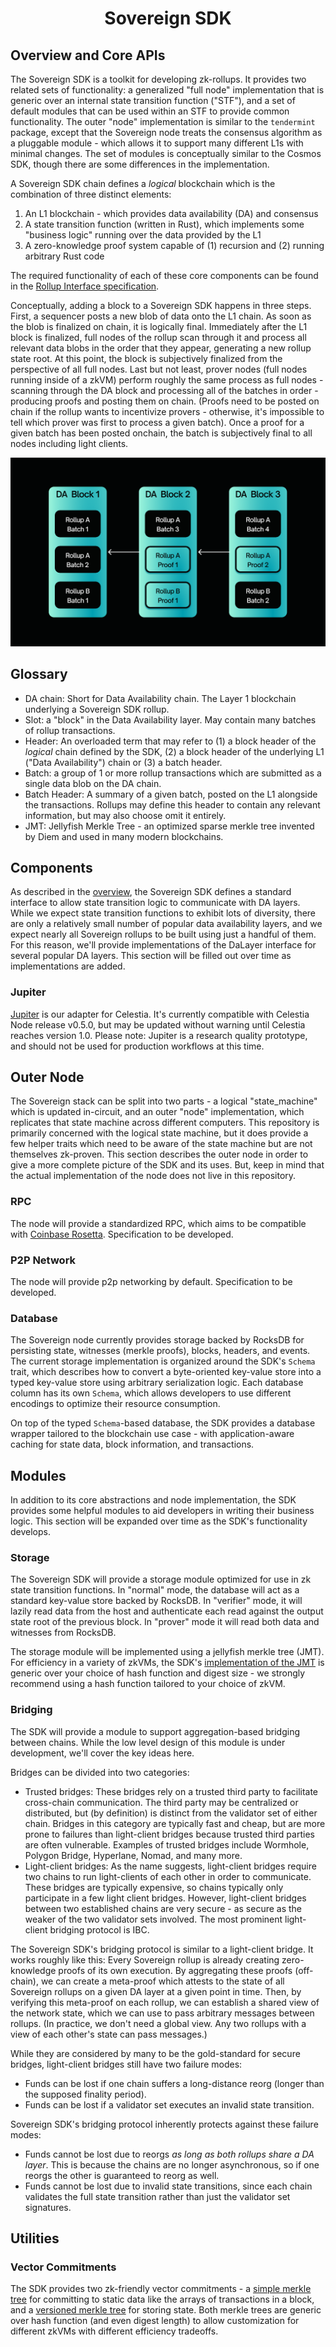<div align="center">
  <h1> Sovereign SDK </h1>
</div>

## Overview and Core APIs

The Sovereign SDK is a toolkit for developing zk-rollups. It provides two related sets of functionality: a generalized "full
node" implementation that is generic over an internal state transition function ("STF"), and a set of default modules
that can be used within an STF to provide common functionality. The outer "node" implementation is similar to the `tendermint`
package, except that the Sovereign node treats the consensus algorithm as a pluggable module - which allows it to support 
many different L1s with minimal changes. The set of modules is conceptually similar to the Cosmos SDK, though there are 
some differences in the implementation.

A Sovereign SDK chain defines a *logical* blockchain which is the combination of three distinct elements:

1. An L1 blockchain - which provides data availability (DA) and consensus
2. A state transition function (written in Rust), which implements some "business logic" running over the
data provided by the L1
3. A zero-knowledge proof system capable of (1) recursion and (2) running arbitrary Rust code

The required functionality of each of these core components can be found in the [Rollup Interface specification](./interfaces).

Conceptually, adding a block to a Sovereign SDK happens in three steps. First, a sequencer posts a new blob of data onto
the L1 chain. As soon as the blob is finalized on chain, it is logically final. Immediately after the L1 block is finalized,
full nodes of the rollup scan through it and process all relevant data blobs in the order that they appear,
generating a new rollup state root. At this point, the block is subjectively finalized from the perspective of all full nodes.
Last but not least, prover nodes (full nodes running inside of a zkVM) perform roughly the same process as full nodes -
scanning through the DA block and processing all of the batches in order - producing proofs and posting them on chain.
(Proofs need to be posted on chain if the rollup wants to incentivize provers - otherwise, it's impossible to tell
which prover was first to process a given batch).
Once a proof for a given batch has been posted onchain, the batch is subjectively final to all nodes including light clients.

![Diagram showing batches and proofs posted on an L1](./assets/SovSDK.png)

## Glossary

- DA chain: Short for Data Availability chain. The Layer 1 blockchain underlying a Sovereign SDK rollup.
- Slot: a "block" in the Data Availability layer. May contain many batches of rollup transactions.
- Header: An overloaded term that may refer to (1) a block header of the *logical* chain defined by the SDK,
 (2) a block header of the underlying L1 ("Data Availability") chain or (3) a batch header.
- Batch: a group of 1 or more rollup transactions which are submitted as a single data blob on the DA chain.
- Batch Header: A summary of a given batch, posted on the L1 alongside the transactions. Rollups may define this header
to contain any relevant information, but may also choose omit it entirely.
- JMT: Jellyfish Merkle Tree - an optimized sparse merkle tree invented by Diem and used in many modern blockchains.

## Components

As described in the [overview](./overview.md#overview-and-core-apis), the Sovereign SDK defines a standard interface to
allow state transition logic to communicate with DA layers. While we expect state transition functions to exhibit lots
of diversity, there are only a relatively small number of popular data availability layers, and we expect nearly
all Sovereign rollups to be built using just a handful of them. For this reason, we'll provide implementations of
the DaLayer interface for several popular DA layers. This section will be filled out over time as implementations
are added.

### Jupiter

[Jupiter](https://github.com/Sovereign-Labs/Jupiter) is our adapter for Celestia.
It's currently compatible with Celestia Node release v0.5.0, but may be updated without warning until
Celestia reaches version 1.0. Please note: Jupiter is a research quality prototype, and should not be used
for production workflows at this time.

## Outer Node

The Sovereign stack can be split into two parts - a logical "state_machine" which is updated in-circuit, and an outer
"node" implementation, which replicates that state machine across different computers. This repository is primarily
concerned with the logical state machine, but it does provide a few helper traits which need to be aware of the
state machine but are not themselves zk-proven. This section describes the outer node in order to give a more
complete picture of the SDK and its uses. But, keep in mind that the actual implementation of the node does not live
in this repository.

### RPC

The node will provide a standardized RPC, which aims to be compatible with [Coinbase Rosetta](https://www.rosetta-api.org/docs/welcome.html). Specification to be developed.

### P2P Network

The node will provide p2p networking by default. Specification to be developed.

### Database

The Sovereign node currently provides storage backed by RocksDB for persisting state, witnesses (merkle proofs), blocks, 
headers, and events. The current storage implementation is organized around the SDK's `Schema` trait, which describes
how to convert a byte-oriented key-value store into a typed key-value store using arbitrary serialization logic.
Each database column has its own `Schema`, which allows developers to use different encodings to optimize
their resource consumption.

On top of the typed `Schema`-based database, the SDK provides a database wrapper tailored to the blockchain
use case - with application-aware caching for state data, block information, and transactions.

## Modules

In addition to its core abstractions and node implementation, the SDK provides some helpful modules to aid developers
in writing their business logic. This section will be expanded over time as the SDK's functionality develops.

### Storage

The Sovereign SDK will provide a storage module optimized for use in zk state transition functions. In "normal" mode,
the database will act as a standard key-value store backed by RocksDB. In "verifier" mode, it will lazily read data from
the host and authenticate each read against the output state root of the previous block.
In "prover" mode it will read both data and witnesses from RocksDB.

The storage module will be implemented using a jellyfish merkle tree (JMT). For efficiency in a variety of zkVMs, the SDK's
[implementation of the JMT](https://github.com/Sovereign-Labs/jellyfish-merkle-generic) is generic over your choice of
hash function and digest size - we strongly recommend using a hash function tailored to your choice of zkVM.

### Bridging

The SDK will provide a module to support aggregation-based bridging between chains. While the low level design of this module
is under development, we'll cover the key ideas here.

Bridges can be divided into two categories:

- Trusted bridges: These bridges rely on a trusted third party to facilitate cross-chain communication. The third party
may be centralized or distributed, but (by definition) is distinct from the validator set of either chain. Bridges in
this category are typically fast and cheap, but are more prone to failures than light-client bridges because trusted
third parties are often vulnerable. Examples of trusted bridges include Wormhole, Polygon Bridge, Hyperlane, Nomad,
and many more.
- Light-client bridges: As the name suggests, light-client bridges require two chains to run light-clients of each
other in order to communicate. These bridges are typically expensive, so chains typically only participate in a few
light client bridges. However, light-client bridges between two established chains are very secure - as secure as the
weaker of the two validator sets involved. The most prominent light-client bridging protocol is IBC.

The Sovereign SDK's bridging protocol is similar to a light-client bridge. It works roughly like this: Every Sovereign
rollup is already creating zero-knowledge proofs of its own execution. By aggregating these proofs (off-chain),
we can create a meta-proof which attests to the state of all Sovereign rollups on a given DA layer at a given
point in time. Then, by verifying this meta-proof on each rollup, we can establish a shared view of the network
state, which we can use to pass arbitrary messages between rollups. (In practice, we don't need a global view.
Any two rollups with a view of each other's state can pass messages.)

While they are considered by many to be the gold-standard for secure bridges, light-client bridges still
have two failure modes:

- Funds can be lost if one chain suffers a long-distance reorg (longer than the supposed finality period).
- Funds can be lost if a validator set executes an invalid state transition.

Sovereign SDK's bridging protocol inherently protects against these failure modes:

- Funds cannot be lost due to reorgs *as long as both rollups share a DA layer*. This is because the chains
are no longer asynchronous, so if one reorgs the other is guaranteed to reorg as well.
- Funds cannot be lost due to invalid state transitions, since each chain validates the full state transition
rather than just the validator set signatures.

## Utilities

### Vector Commitments

The SDK provides two zk-friendly vector commitments - a
[simple merkle tree](https://github.com/Sovereign-Labs/nmt-rs/blob/master/src/simple_merkle/tree.rs) for committing to
static data like the arrays of transactions in a block, and a [versioned merkle tree](./overview.md#storage) for storing
state. Both merkle trees are generic over hash function (and even digest length) to allow customization for different zkVMs
with different efficiency tradeoffs.
